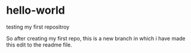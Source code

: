 # hello-world
testing my first repositroy

So after creating my first repo, this is a new branch in which i have made this edit to the readme file.


